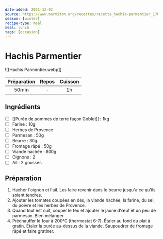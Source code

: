 ```yaml
---
date-added: 2021-12-02
source: https://www.marmiton.org/recettes/recette_hachis-parmentier_17639.aspx
season: [winter]
recipe-type: meal
meal: lunch
tags: [occasion]
---
```


# Hachis Parmentier

![[Hachis Parmentier.webp]]

| Préparation | Repos | Cuisson |
|:-----------:|:-----:|:-------:|
|    50min    |   -   |   1h    |

## Ingrédients

- [ ] [[Purée de pommes de terre façon Goblot]] : 1kg
- [ ] Farine : 10g
- [ ] Herbes de Provence
- [ ] Parmesan : 50g
- [ ] Beurre : 30g
- [ ] Fromage râpé : 50g
- [ ] Viande hachée : 800g
- [ ] Oignons : 2
- [ ] Ail : 2 gousses

## Préparation

1. Hacher l'oignon et l'ail. Les faire revenir dans le beurre jusqu'à ce qu'ils soient tendres.
2. Ajouter les tomates coupées en dés, la viande hachée, la farine, du sel, du poivre et les herbes de Provence.
3. Quand tout est cuit, couper le feu et ajouter le jaune d'œuf et un peu de parmesan. Bien mélanger.
4. Préchauffer le four à 200°C (thermostat 6-7). Étaler au fond du plat à gratin. Étaler la purée au-dessus de la viande. Saupoudrer de fromage râpé et faire gratiner.
